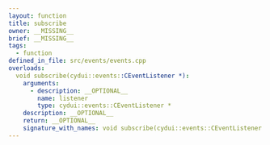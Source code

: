 ```yaml
---
layout: function
title: subscribe
owner: __MISSING__
brief: __MISSING__
tags:
  - function
defined_in_file: src/events/events.cpp
overloads:
  void subscribe(cydui::events::CEventListener *):
    arguments:
      - description: __OPTIONAL__
        name: listener
        type: cydui::events::CEventListener *
    description: __OPTIONAL__
    return: __OPTIONAL__
    signature_with_names: void subscribe(cydui::events::CEventListener * listener)
---
```

